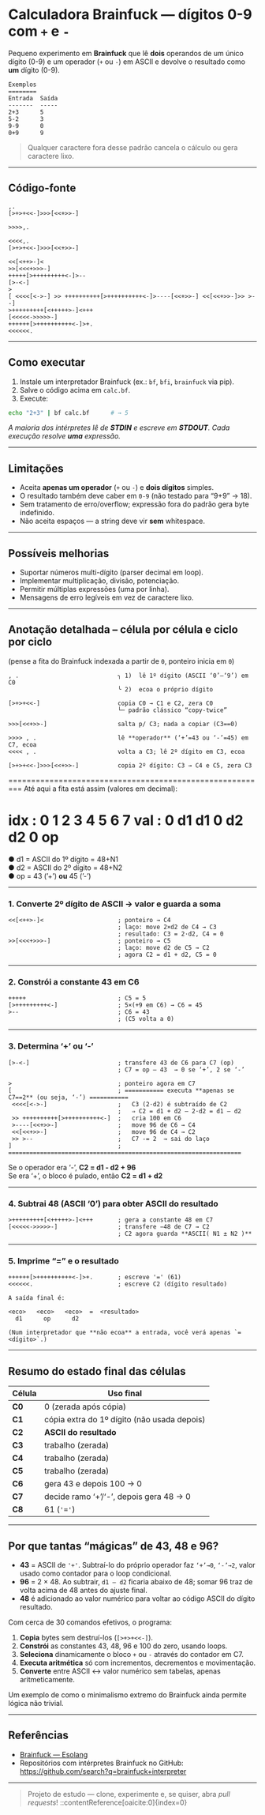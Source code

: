 # Calculadora Brainfuck — dígitos 0-9 com `+` e `-`

Pequeno experimento em **Brainfuck** que lê **dois** operandos de um único dígito (0-9) e um operador (`+` ou `-`) em ASCII e devolve o resultado como **um** dígito (0-9).

```
Exemplos
========
Entrada  Saída
-------  -----
2+3      5
5-2      3
9-9      0
0+9      9
```

> Qualquer caractere fora desse padrão cancela o cálculo ou gera caractere lixo.

---

## Código-fonte

```brainfuck
,.                       
[>+>+<<-]>>>[<<+>>-]

>>>>,.                        

<<<<,.                         
[>+>+<<-]>>>[<<+>>-]

<<[<++>-]<
>>[<<<+>>>-]
+++++[>+++++++++<-]>--
[>-<-]
>
[ <<<<[<->-] >> ++++++++++[>++++++++++<-]>----[<<+>>-] <<[<<+>>-]>> >--]
>+++++++++[<+++++>-]<+++
[<<<<<->>>>>-]
++++++[>++++++++++<-]>+.
<<<<<<.
```

---

## Como executar

1. Instale um interpretador Brainfuck (ex.: `bf`, `bfi`, `brainfuck` via pip).
2. Salve o código acima em `calc.bf`.
3. Execute:

```bash
echo "2+3" | bf calc.bf      # → 5
```

*A maioria dos intérpretes lê de **STDIN** e escreve em **STDOUT**. Cada execução resolve **uma** expressão.*

---

## Limitações

* Aceita **apenas um operador** (`+` ou `-`) e **dois dígitos** simples.
* O resultado também deve caber em `0-9` (não testado para “9+9” → 18).
* Sem tratamento de erro/overflow; expressão fora do padrão gera byte indefinido.
* Não aceita espaços — a string deve vir **sem** whitespace.

---

## Possíveis melhorias

* Suportar números multi-dígito (parser decimal em loop).
* Implementar multiplicação, divisão, potenciação.
* Permitir múltiplas expressões (uma por linha).
* Mensagens de erro legíveis em vez de caractere lixo.

---

## Anotação detalhada – célula por célula e ciclo por ciclo

(pense a fita do Brainfuck indexada a partir de `0`, ponteiro inicia em `0`)

```brainfuck
, .                            ╮ 1)  lê 1º dígito (ASCII ‘0’–‘9’) em C0
                               ╰ 2)  ecoa o próprio dígito

[>+>+<<-]                      copia C0 → C1 e C2, zera C0
                               └─ padrão clássico “copy-twice”

>>>[<<+>>-]                    salta p/ C3; nada a copiar (C3==0)

>>>> , .                       lê **operador** (‘+’=43 ou ‘-’=45) em C7, ecoa
<<<< , .                       volta a C3; lê 2º dígito em C3, ecoa

[>+>+<<-]>>>[<<+>>-]           copia 2º dígito: C3 → C4 e C5, zera C3
```
=========================================================
Até aqui a fita está assim (valores em decimal):

 idx : 0   1    2    3  4    5    6   7
 val : 0  d1  d1   0  d2   d2    0  op
=========================================================

● d1 = ASCII do 1º dígito = 48+N1  
● d2 = ASCII do 2º dígito = 48+N2  
● op = 43 (’+’)  **ou** 45 (’-’)

------------------------------------------------------------------
### 1.  Converte **2º dígito** de ASCII → valor e guarda a soma
```
<<[<++>-]<                     ; ponteiro → C4  
                               ; laço: move 2×d2 de C4 → C3  
                               ; resultado: C3 = 2·d2, C4 = 0  
>>[<<<+>>>-]                   ; ponteiro → C5  
                               ; laço: move d2 de C5 → C2  
                               ; agora C2 = d1 + d2, C5 = 0
```
------------------------------------------------------------------

### 2.  Constrói a constante **43** em C6
```
+++++                          ; C5 = 5  
[>+++++++++<-]                 ; 5×(+9 em C6) → C6 = 45  
>--                            ; C6 = 43  
                               ; (C5 volta a 0)
```
------------------------------------------------------------------
### 3.  Determina ‘+’ ou ‘-’
```
[>-<-]                         ; transfere 43 de C6 para C7 (op)  
                               ; C7 = op – 43  → 0 se ‘+’, 2 se ‘-’

>                              ; ponteiro agora em C7  
[                              ; =========== executa **apenas se C7==2** (ou seja, ‘-’) ===========
 <<<<[<->-]                    ;   C3 (2·d2) é subtraído de C2  
                               ;   ⇒ C2 = d1 + d2 – 2·d2 = d1 – d2
 >> ++++++++++[>++++++++++<-]  ;   cria 100 em C6
 >----[<<+>>-]                 ;   move 96 de C6 → C4
 <<[<<+>>-]                    ;   move 96 de C4 → C2
 >> >--                        ;   C7 -= 2  → sai do laço
]                              ; ==================================================================
```
Se o operador era ‘-’, **C2 = d1 - d2 + 96**  
Se era ‘+’, o bloco é pulado, então **C2 = d1 + d2**

------------------------------------------------------------------
### 4.  Subtrai 48 (ASCII ‘0’) para obter ASCII do resultado
```
>+++++++++[<+++++>-]<+++       ; gera a constante 48 em C7  
[<<<<<->>>>>-]                 ; transfere −48 de C7 → C2  
                               ; C2 agora guarda **ASCII( N1 ± N2 )**
```
------------------------------------------------------------------
### 5.  Imprime “=” e o resultado
```
++++++[>++++++++++<-]>+.       ; escreve '=' (61)  
<<<<<<.                        ; escreve C2 (dígito resultado)

A saída final é:

<eco>   <eco>   <eco>  =  <resultado>
  d1      op      d2

(Num interpretador que **não ecoa** a entrada, você verá apenas `=<dígito>`.)
```
------------------------------------------------------------------

## Resumo do estado final das células

| Célula | Uso final                                    |
|--------|----------------------------------------------|
| **C0** | 0 (zerada após cópia)                        |
| **C1** | cópia extra do 1º dígito (não usada depois)  |
| **C2** | **ASCII do resultado**                       |
| **C3** | trabalho (zerada)                            |
| **C4** | trabalho (zerada)                            |
| **C5** | trabalho (zerada)                            |
| **C6** | gera 43 e depois 100 → 0                     |
| **C7** | decide ramo ‘+’/‘-’, depois gera 48 → 0      |
| **C8** | 61 (`'='`)                                   |

------------------------------------------------------------------
## Por que tantas “mágicas” de 43, 48 e 96?

* **43** = ASCII de `'+'`. Subtraí-lo do próprio operador faz `‘+’→0`, `‘-’→2`, valor usado como contador para o loop condicional.  
* **96** = 2 × 48. Ao subtrair, `d1 – d2` ficaria abaixo de 48; somar 96 traz de volta acima de 48 antes do ajuste final.  
* **48** é adicionado ao valor numérico para voltar ao código ASCII do dígito resultado.

Com cerca de 30 comandos efetivos, o programa:

1. **Copia** bytes sem destruí-los (`[>+>+<<-]`).  
2. **Constrói** as constantes 43, 48, 96 e 100 do zero, usando loops.  
3. **Seleciona** dinamicamente o bloco `+` ou `-` através do contador em C7.  
4. **Executa aritmética** só com incrementos, decrementos e movimentação.  
5. **Converte** entre ASCII ↔ valor numérico sem tabelas, apenas aritmeticamente.

Um exemplo de como o minimalismo extremo do Brainfuck ainda permite lógica não trivial.

---

## Referências

* [Brainfuck — Esolang](https://esolangs.org/wiki/Brainfuck)  
* Repositórios com intérpretes Brainfuck no GitHub: https://github.com/search?q=brainfuck+interpreter

---

> Projeto de estudo — clone, experimente e, se quiser, abra *pull requests*!
::contentReference[oaicite:0]{index=0}
